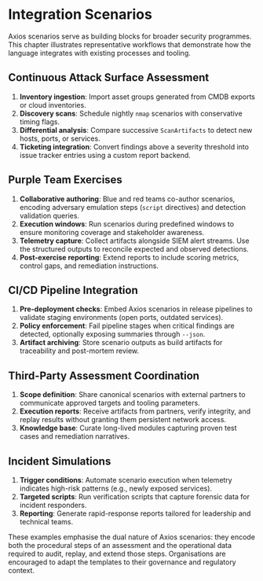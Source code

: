 # Integration Scenarios

Axios scenarios serve as building blocks for broader security programmes. This chapter illustrates representative workflows that demonstrate how the language integrates with existing processes and tooling.

## Continuous Attack Surface Assessment

1. **Inventory ingestion**: Import asset groups generated from CMDB exports or cloud inventories.
2. **Discovery scans**: Schedule nightly `nmap` scenarios with conservative timing flags.
3. **Differential analysis**: Compare successive `ScanArtifacts` to detect new hosts, ports, or services.
4. **Ticketing integration**: Convert findings above a severity threshold into issue tracker entries using a custom report backend.

## Purple Team Exercises

1. **Collaborative authoring**: Blue and red teams co-author scenarios, encoding adversary emulation steps (`script` directives) and detection validation queries.
2. **Execution windows**: Run scenarios during predefined windows to ensure monitoring coverage and stakeholder awareness.
3. **Telemetry capture**: Collect artifacts alongside SIEM alert streams. Use the structured outputs to reconcile expected and observed detections.
4. **Post-exercise reporting**: Extend reports to include scoring metrics, control gaps, and remediation instructions.

## CI/CD Pipeline Integration

1. **Pre-deployment checks**: Embed Axios scenarios in release pipelines to validate staging environments (open ports, outdated services).
2. **Policy enforcement**: Fail pipeline stages when critical findings are detected, optionally exposing summaries through `--json`.
3. **Artifact archiving**: Store scenario outputs as build artifacts for traceability and post-mortem review.

## Third-Party Assessment Coordination

1. **Scope definition**: Share canonical scenarios with external partners to communicate approved targets and tooling parameters.
2. **Execution reports**: Receive artifacts from partners, verify integrity, and replay results without granting them persistent network access.
3. **Knowledge base**: Curate long-lived modules capturing proven test cases and remediation narratives.

## Incident Simulations

1. **Trigger conditions**: Automate scenario execution when telemetry indicates high-risk patterns (e.g., newly exposed services).
2. **Targeted scripts**: Run verification scripts that capture forensic data for incident responders.
3. **Reporting**: Generate rapid-response reports tailored for leadership and technical teams.

These examples emphasise the dual nature of Axios scenarios: they encode both the procedural steps of an assessment and the operational data required to audit, replay, and extend those steps. Organisations are encouraged to adapt the templates to their governance and regulatory context.
